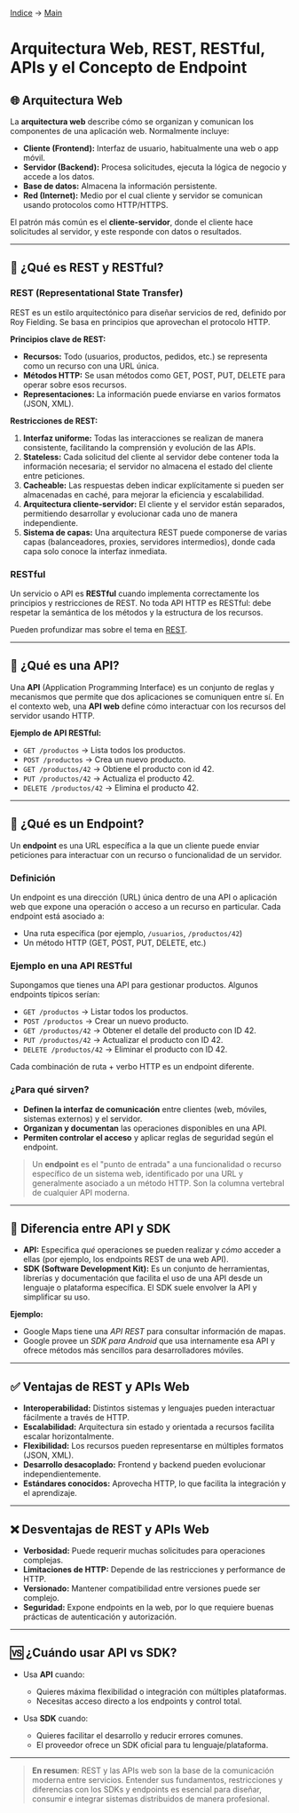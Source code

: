 [Indice](https://github.com/IngSoft-DA2/DA2-Tecnologia/tree/web-api#indice) -> [Main](https://github.com/IngSoft-DA2/DA2-Tecnologia/tree/main)

# Arquitectura Web, REST, RESTful, APIs y el Concepto de Endpoint

## 🌐 Arquitectura Web

La **arquitectura web** describe cómo se organizan y comunican los componentes de una aplicación web. Normalmente incluye:

- **Cliente (Frontend):** Interfaz de usuario, habitualmente una web o app móvil.
- **Servidor (Backend):** Procesa solicitudes, ejecuta la lógica de negocio y accede a los datos.
- **Base de datos:** Almacena la información persistente.
- **Red (Internet):** Medio por el cual cliente y servidor se comunican usando protocolos como HTTP/HTTPS.

El patrón más común es el **cliente-servidor**, donde el cliente hace solicitudes al servidor, y este responde con datos o resultados.

---

## 🔗 ¿Qué es REST y RESTful?

### REST (Representational State Transfer)

REST es un estilo arquitectónico para diseñar servicios de red, definido por Roy Fielding. Se basa en principios que aprovechan el protocolo HTTP.

**Principios clave de REST:**
- **Recursos:** Todo (usuarios, productos, pedidos, etc.) se representa como un recurso con una URL única.
- **Métodos HTTP:** Se usan métodos como GET, POST, PUT, DELETE para operar sobre esos recursos.
- **Representaciones:** La información puede enviarse en varios formatos (JSON, XML).

**Restricciones de REST:**
1. **Interfaz uniforme:** Todas las interacciones se realizan de manera consistente, facilitando la comprensión y evolución de las APIs.
2. **Stateless:** Cada solicitud del cliente al servidor debe contener toda la información necesaria; el servidor no almacena el estado del cliente entre peticiones.
3. **Cacheable:** Las respuestas deben indicar explícitamente si pueden ser almacenadas en caché, para mejorar la eficiencia y escalabilidad.
4. **Arquitectura cliente-servidor:** El cliente y el servidor están separados, permitiendo desarrollar y evolucionar cada uno de manera independiente.
5. **Sistema de capas:** Una arquitectura REST puede componerse de varias capas (balanceadores, proxies, servidores intermedios), donde cada capa solo conoce la interfaz inmediata.

### RESTful

Un servicio o API es **RESTful** cuando implementa correctamente los principios y restricciones de REST. No toda API HTTP es RESTful: debe respetar la semántica de los métodos y la estructura de los recursos.

Pueden profundizar mas sobre el tema en [REST](https://github.com/daniel18acevedo/DA2-Tecnologia/blob/web-api/rest.md).

---

## 📡 ¿Qué es una API?

Una **API** (Application Programming Interface) es un conjunto de reglas y mecanismos que permite que dos aplicaciones se comuniquen entre sí. En el contexto web, una **API web** define cómo interactuar con los recursos del servidor usando HTTP.

**Ejemplo de API RESTful:**
- `GET /productos` → Lista todos los productos.
- `POST /productos` → Crea un nuevo producto.
- `GET /productos/42` → Obtiene el producto con id 42.
- `PUT /productos/42` → Actualiza el producto 42.
- `DELETE /productos/42` → Elimina el producto 42.

---

## 📍 ¿Qué es un Endpoint?

Un **endpoint** es una URL específica a la que un cliente puede enviar peticiones para interactuar con un recurso o funcionalidad de un servidor.

### Definición

Un endpoint es una dirección (URL) única dentro de una API o aplicación web que expone una operación o acceso a un recurso en particular. Cada endpoint está asociado a:
- Una ruta específica (por ejemplo, `/usuarios`, `/productos/42`)
- Un método HTTP (GET, POST, PUT, DELETE, etc.)

### Ejemplo en una API RESTful

Supongamos que tienes una API para gestionar productos. Algunos endpoints típicos serían:

- `GET /productos` → Listar todos los productos.
- `POST /productos` → Crear un nuevo producto.
- `GET /productos/42` → Obtener el detalle del producto con ID 42.
- `PUT /productos/42` → Actualizar el producto con ID 42.
- `DELETE /productos/42` → Eliminar el producto con ID 42.

Cada combinación de ruta + verbo HTTP es un endpoint diferente.

### ¿Para qué sirven?

- **Definen la interfaz de comunicación** entre clientes (web, móviles, sistemas externos) y el servidor.
- **Organizan y documentan** las operaciones disponibles en una API.
- **Permiten controlar el acceso** y aplicar reglas de seguridad según el endpoint.

> Un **endpoint** es el "punto de entrada" a una funcionalidad o recurso específico de un sistema web, identificado por una URL y generalmente asociado a un método HTTP. Son la columna vertebral de cualquier API moderna.

---

## 🤖 Diferencia entre API y SDK

- **API:** Especifica *qué* operaciones se pueden realizar y *cómo* acceder a ellas (por ejemplo, los endpoints REST de una web API).
- **SDK (Software Development Kit):** Es un conjunto de herramientas, librerías y documentación que facilita el uso de una API desde un lenguaje o plataforma específica. El SDK suele envolver la API y simplificar su uso.

**Ejemplo:**  
- Google Maps tiene una *API REST* para consultar información de mapas.  
- Google provee un *SDK para Android* que usa internamente esa API y ofrece métodos más sencillos para desarrolladores móviles.

---

## ✅ Ventajas de REST y APIs Web

- **Interoperabilidad:** Distintos sistemas y lenguajes pueden interactuar fácilmente a través de HTTP.
- **Escalabilidad:** Arquitectura sin estado y orientada a recursos facilita escalar horizontalmente.
- **Flexibilidad:** Los recursos pueden representarse en múltiples formatos (JSON, XML).
- **Desarrollo desacoplado:** Frontend y backend pueden evolucionar independientemente.
- **Estándares conocidos:** Aprovecha HTTP, lo que facilita la integración y el aprendizaje.

---

## ❌ Desventajas de REST y APIs Web

- **Verbosidad:** Puede requerir muchas solicitudes para operaciones complejas.
- **Limitaciones de HTTP:** Depende de las restricciones y performance de HTTP.
- **Versionado:** Mantener compatibilidad entre versiones puede ser complejo.
- **Seguridad:** Expone endpoints en la web, por lo que requiere buenas prácticas de autenticación y autorización.

---

## 🆚 ¿Cuándo usar API vs SDK?

- Usa **API** cuando:
  - Quieres máxima flexibilidad o integración con múltiples plataformas.
  - Necesitas acceso directo a los endpoints y control total.

- Usa **SDK** cuando:
  - Quieres facilitar el desarrollo y reducir errores comunes.
  - El proveedor ofrece un SDK oficial para tu lenguaje/plataforma.

---

> **En resumen**: REST y las APIs web son la base de la comunicación moderna entre servicios. Entender sus fundamentos, restricciones y diferencias con los SDKs y endpoints es esencial para diseñar, consumir e integrar sistemas distribuidos de manera profesional.
